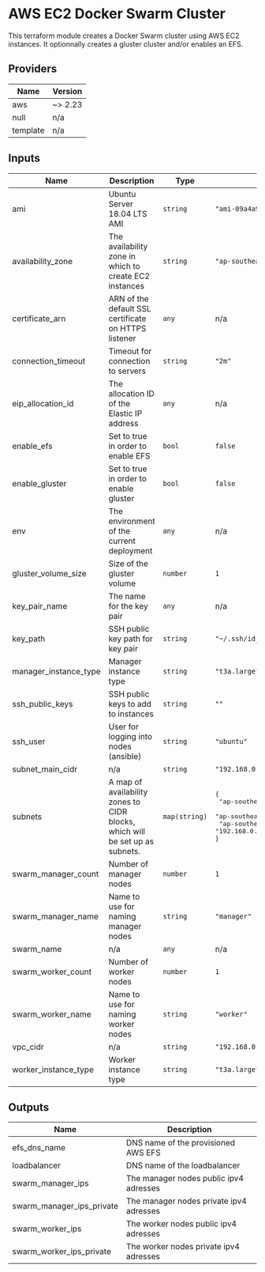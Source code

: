 # AWS EC2 Docker Swarm Cluster

This terraform module creates a Docker Swarm cluster using AWS EC2 instances. It optionnally creates a gluster cluster and/or enables an EFS.

<!-- BEGINNING OF PRE-COMMIT-TERRAFORM DOCS HOOK -->
## Providers

| Name | Version |
|------|---------|
| aws | ~> 2.23 |
| null | n/a |
| template | n/a |

## Inputs

| Name | Description | Type | Default | Required |
|------|-------------|------|---------|:-----:|
| ami | Ubuntu Server 18.04 LTS AMI | `string` | `"ami-09a4a9ce71ff3f20b"` | no |
| availability\_zone | The availability zone in which to create EC2 instances | `string` | `"ap-southeast-1a"` | no |
| certificate\_arn | ARN of the default SSL certificate on HTTPS listener | `any` | n/a | yes |
| connection\_timeout | Timeout for connection to servers | `string` | `"2m"` | no |
| eip\_allocation\_id | The allocation ID of the Elastic IP address | `any` | n/a | yes |
| enable\_efs | Set to true in order to enable EFS | `bool` | `false` | no |
| enable\_gluster | Set to true in order to enable gluster | `bool` | `false` | no |
| env | The environment of the current deployment | `any` | n/a | yes |
| gluster\_volume\_size | Size of the gluster volume | `number` | `1` | no |
| key\_pair\_name | The name for the key pair | `any` | n/a | yes |
| key\_path | SSH public key path for key pair | `string` | `"~/.ssh/id_rsa.pub"` | no |
| manager\_instance\_type | Manager instance type | `string` | `"t3a.large"` | no |
| ssh\_public\_keys | SSH public keys to add to instances | `string` | `""` | no |
| ssh\_user | User for logging into nodes (ansible) | `string` | `"ubuntu"` | no |
| subnet\_main\_cidr | n/a | `string` | `"192.168.0.0/24"` | no |
| subnets | A map of availability zones to CIDR blocks, which will be set up as subnets. | `map(string)` | <pre>{<br>  "ap-southeast-1a": "192.168.0.0/26",<br>  "ap-southeast-1b": "192.168.0.64/26",<br>  "ap-southeast-1c": "192.168.0.128/26"<br>}</pre> | no |
| swarm\_manager\_count | Number of manager nodes | `number` | `1` | no |
| swarm\_manager\_name | Name to use for naming manager nodes | `string` | `"manager"` | no |
| swarm\_name | n/a | `any` | n/a | yes |
| swarm\_worker\_count | Number of worker nodes | `number` | `1` | no |
| swarm\_worker\_name | Name to use for naming worker nodes | `string` | `"worker"` | no |
| vpc\_cidr | n/a | `string` | `"192.168.0.0/24"` | no |
| worker\_instance\_type | Worker instance type | `string` | `"t3a.large"` | no |

## Outputs

| Name | Description |
|------|-------------|
| efs\_dns\_name | DNS name of the provisioned AWS EFS |
| loadbalancer | DNS name of the loadbalancer |
| swarm\_manager\_ips | The manager nodes public ipv4 adresses |
| swarm\_manager\_ips\_private | The manager nodes private ipv4 adresses |
| swarm\_worker\_ips | The worker nodes public ipv4 adresses |
| swarm\_worker\_ips\_private | The worker nodes private ipv4 adresses |

<!-- END OF PRE-COMMIT-TERRAFORM DOCS HOOK -->
